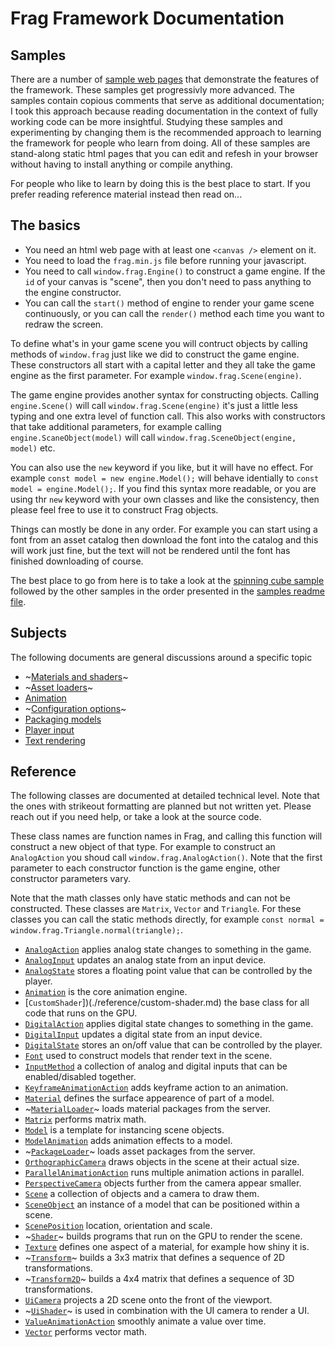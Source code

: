 # Frag Framework Documentation

## Samples
There are a number of [sample web pages](../samples) that demonstrate
the features of the framework. These samples get progressivly more
advanced. The samples contain copious comments that serve as additional
documentation; I took this approach because reading documentation in the
context of fully working code can be more insightful. Studying these
samples and experimenting by changing them is the recommended approach
to learning the framework for people who learn from doing. All of
these samples are stand-along static html pages that you can edit and
refesh in your browser without having to install anything or compile anything.

For people who like to learn by doing this is the best place to start.
If you prefer reading reference material instead then read on...

## The basics
* You need an html web page with at least one `<canvas />` element on it.
* You need to load the `frag.min.js` file before running your javascript.
* You need to call `window.frag.Engine()` to construct a game engine. If the `id` 
  of your canvas is "scene", then you don't need to pass anything to the engine constructor.
* You can call the `start()` method of engine to render your game scene continuously, 
  or you can call the `render()` method each time you want to redraw the screen.

To define what's in your game scene you will contruct objects by calling methods of `window.frag` 
just like we did to construct the game engine. These constructors all start with a capital letter
and they all take the game engine as the first parameter. For example `window.frag.Scene(engine)`.

The game engine provides another syntax for constructing objects. Calling `engine.Scene()` will 
call `window.frag.Scene(engine)` it's just a little less typing and one extra level of function 
call. This also works with constructors that take additional parameters, for example calling
`engine.ScaneObject(model)` will call `window.frag.SceneObject(engine, model)` etc.

You can also use the `new` keyword if you like, but it will have no effect. For example
`const model = new engine.Model();` will behave identially to `const model = engine.Model();`. If
you find this syntax more readable, or you are using thr `new` keyword with your own classes and
like the consistency, then please feel free to use it to construct Frag objects.

Things can mostly be done in any order. For example you can start using a font from an asset
catalog then download the font into the catalog and this will work just fine, but the text
will not be rendered until the font has finished downloading of course.

The best place to go from here is to take a look at the [spinning cube sample](../samples/hello-cube.html)
followed by the other samples in the order presented in the [samples readme file](../samples/README.md).

## Subjects
The following documents are general discussions around a specific topic

* ~[Materials and shaders](materials.md)~
* ~[Asset loaders](loaders.md)~
* [Animation](animation.md)
* ~[Configuration options](configuration.md)~
* [Packaging models](packaging.md)
* [Player input](inputs.md)
* [Text rendering](text.md)

## Reference
The following classes are documented at detailed technical level. Note that the ones
with strikeout formatting are planned but not written yet. Please reach out if you
need help, or take a look at the source code.

These class names are function names in Frag, and calling this function will construct a new
object of that type. For example to construct an `AnalogAction` you shoud call `window.frag.AnalogAction()`.
Note that the first parameter to each constructor function is the game engine, other constructor
parameters vary.

Note that the math classes only have static methods and can not be constructed. These classes
are `Matrix`, `Vector` and `Triangle`. For these classes you can call the static methods directly,
for example `const normal = window.frag.Triangle.normal(triangle);`.

* [`AnalogAction`](reference/analog-action.md) applies analog state changes to something in the game.
* [`AnalogInput`](reference/analog-input.md) updates an analog state from an input device.
* [`AnalogState`](reference/analog-state.md) stores a floating point value that can be controlled by the player.
* [`Animation`](./reference/animation.md) is the core animation engine.
* [`CustomShader`])(./reference/custom-shader.md) the base class for all code that runs on the GPU.
* [`DigitalAction`](reference/digital-action.md) applies digital state changes to something in the game.
* [`DigitalInput`](reference/digital-action.md) updates a digital state from an input device.
* [`DigitalState`](reference/digital-action.md) stores an on/off value that can be controlled by the player.
* [`Font`](reference/font.md) used to construct models that render text in the scene.
* [`InputMethod`](reference/input-method.md) a collection of analog and digital inputs that can be enabled/disabled together.
* [`KeyframeAnimationAction`](./reference/keyframe-animation-action.md) adds keyframe action to an animation.
* [`Material`](./reference/material.md) defines the surface appearence of part of a model.
* ~[`MaterialLoader`](./reference/material-loader.md)~ loads material packages from the server.
* [`Matrix`](./reference/matrix.md) performs matrix math.
* [`Model`](./reference/model.md) is a template for instancing scene objects.
* [`ModelAnimation`](./reference/model-animation.md) adds animation effects to a model.
* ~[`PackageLoader`](./reference/package-loader.md)~ loads asset packages from the server.
* [`OrthographicCamera`](./reference/orthographic-camera.md) draws objects in the scene at their actual size.
* [`ParallelAnimationAction`](./reference/parallel-animation-action.md) runs multiple animation actions in parallel.
* [`PerspectiveCamera`](./reference/perspective-camera.md) objects further from the camera appear smaller.
* [`Scene`](./reference/scene.md) a collection of objects and a camera to draw them.
* [`SceneObject`](./reference/scene-object.md) an instance of a model that can be positioned within a scene.
* [`ScenePosition`](./reference/scene-position.md) location, orientation and scale.
* ~[`Shader`](./reference/shader.md)~ builds programs that run on the GPU to render the scene.
* [`Texture`](./reference/texture.md) defines one aspect of a material, for example how shiny it is.
* ~[`Transform`](./reference/transform.md)~ builds a 3x3 matrix that defines a sequence of 2D transformations.
* ~[`Transform2D`](./reference/transform-2d.md)~ builds a 4x4 matrix that defines a sequence of 3D transformations.
* [`UiCamera`](./reference/ui-camera.md) projects a 2D scene onto the front of the viewport.
* ~[`UiShader`](./reference/ui-shader.md)~ is used in combination with the UI camera to render a UI.
* [`ValueAnimationAction`](./reference/value-animation-action.md) smoothly animate a value over time.
* [`Vector`](./reference/vector.md) performs vector math.
